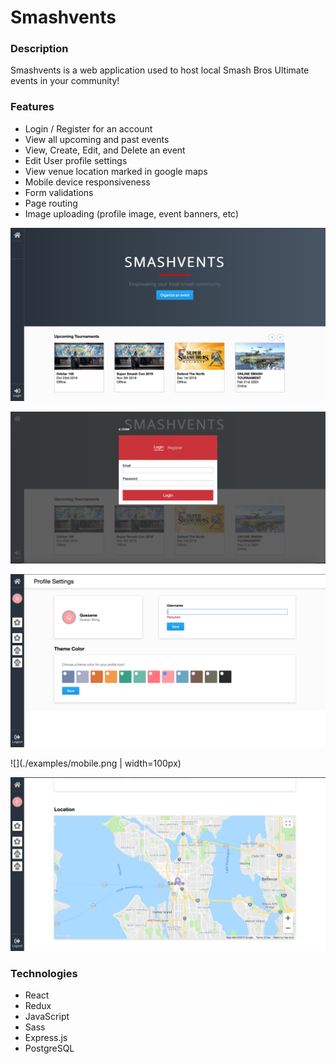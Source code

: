 # Smashvents

### Description
Smashvents is a web application used to host local Smash Bros Ultimate events in your community! 

### Features
- Login / Register for an account
- View all upcoming and past events
- View, Create, Edit, and Delete an event
- Edit User profile settings
- View venue location marked in google maps
- Mobile device responsiveness
- Form validations
- Page routing
- Image uploading (profile image, event banners, etc)

![](./examples/home.png)

![](./examples/login_reg.png)

![](./examples/user_settings.png)

![](./examples/mobile.png | width=100px)

![](./examples/location.png)

### Technologies
- React
- Redux
- JavaScript
- Sass
- Express.js
- PostgreSQL
